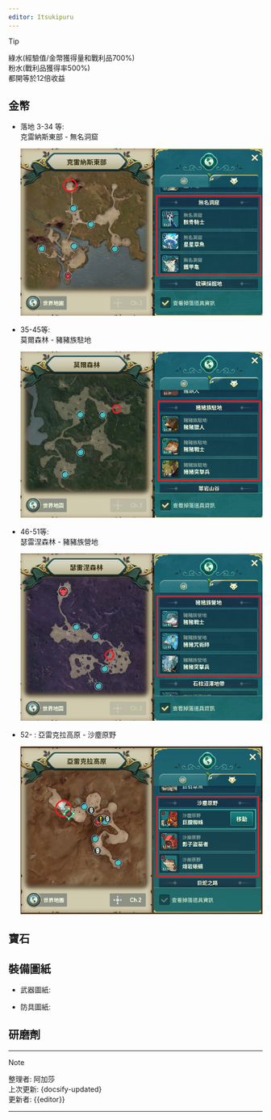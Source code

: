 ```yaml
---
editor: Itsukipuru
---
```


> [!TIP]
> 綠水(經驗值/金幣獲得量和戰利品700%)  
> 粉水(戰利品獲得率500%)  
> 都開等於12倍收益  

## 金幣

* 落地 3-34 等:  
    克雷納斯東部 - 無名洞窟

    ![克雷納斯東部](figures/resources/gold/3-34.png)

* 35-45等:  
    莫爾森林 - 豬豬族駐地

    ![莫爾森林](figures/resources/gold/35-45.png)

* 46-51等:  
    瑟雷涅森林 - 豬豬族營地

    ![瑟雷涅森林](figures/resources/gold/46-51.png)
    
* 52- :
    亞雷克拉高原 - 沙塵原野
    
    ![亞雷克拉高原](figures/resources/gold/52-.png)

## 寶石

## 裝備圖紙

* 武器圖紙:

* 防具圖紙:

## 研磨劑

---

> [!NOTE]
> 整理者: 阿加莎  
> 上次更新: {docsify-updated}  
> 更新者: {{editor}}

---
